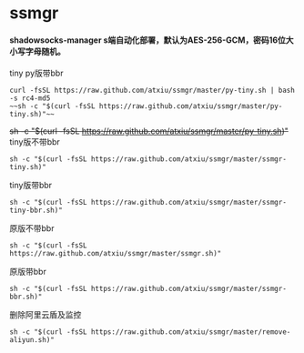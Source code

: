 # ssmgr

#### shadowsocks-manager s端自动化部署，默认为AES-256-GCM，密码16位大小写字母随机。
tiny py版带bbr
```
curl -fsSL https://raw.github.com/atxiu/ssmgr/master/py-tiny.sh | bash -s rc4-md5
~~sh -c "$(curl -fsSL https://raw.github.com/atxiu/ssmgr/master/py-tiny.sh)"~~
```
~~sh -c "$(curl -fsSL https://raw.github.com/atxiu/ssmgr/master/py-tiny.sh)"~~
tiny版不带bbr
```
sh -c "$(curl -fsSL https://raw.github.com/atxiu/ssmgr/master/ssmgr-tiny.sh)"
```
tiny版带bbr
```
sh -c "$(curl -fsSL https://raw.github.com/atxiu/ssmgr/master/ssmgr-tiny-bbr.sh)"
```
原版不带bbr
```
sh -c "$(curl -fsSL https://raw.github.com/atxiu/ssmgr/master/ssmgr.sh)"
```
原版带bbr
```
sh -c "$(curl -fsSL https://raw.github.com/atxiu/ssmgr/master/ssmgr-bbr.sh)"
```
删除阿里云盾及监控
```
sh -c "$(curl -fsSL https://raw.github.com/atxiu/ssmgr/master/remove-aliyun.sh)"
```
